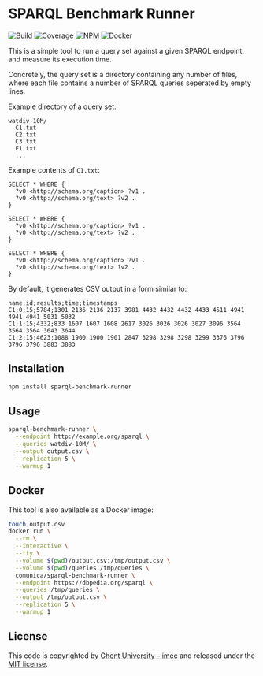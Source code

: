 # SPARQL Benchmark Runner

[![Build](https://github.com/comunica/sparql-benchmark-runner.js/workflows/CI/badge.svg)](https://github.com/comunica/sparql-benchmark-runner.js/actions?query=workflow%3ACI)
[![Coverage](https://coveralls.io/repos/github/comunica/sparql-benchmark-runner.js/badge.svg?branch=master)](https://coveralls.io/github/comunica/sparql-benchmark-runner.js?branch=master)
[![NPM](https://badge.fury.io/js/sparql-benchmark-runner.svg)](https://www.npmjs.com/package/sparql-benchmark-runner)
[![Docker](https://img.shields.io/docker/automated/comunica/sparql-benchmark-runner.svg)](https://hub.docker.com/r/comunica/sparql-benchmark-runner/)

This is a simple tool to run a query set against a given SPARQL endpoint, and measure its execution time.

Concretely, the query set is a directory containing any number of files,
where each file contains a number of SPARQL queries seperated by empty lines.

Example directory of a query set:
```text
watdiv-10M/
  C1.txt
  C2.txt
  C3.txt
  F1.txt
  ...
```

Example contents of `C1.txt`:
```sparql
SELECT * WHERE {
  ?v0 <http://schema.org/caption> ?v1 .
  ?v0 <http://schema.org/text> ?v2 .
}

SELECT * WHERE {
  ?v0 <http://schema.org/caption> ?v1 .
  ?v0 <http://schema.org/text> ?v2 .
}

SELECT * WHERE {
  ?v0 <http://schema.org/caption> ?v1 .
  ?v0 <http://schema.org/text> ?v2 .
}
```

By default, it generates CSV output in a form similar to:
```csv
name;id;results;time;timestamps
C1;0;15;5784;1301 2136 2136 2137 3981 4432 4432 4432 4433 4511 4941 4941 4941 5031 5032
C1;1;15;4332;833 1607 1607 1608 2617 3026 3026 3026 3027 3096 3564 3564 3564 3643 3644
C1;2;15;4623;1088 1900 1900 1901 2847 3298 3298 3298 3299 3376 3796 3796 3796 3883 3883
```

## Installation

```bash
npm install sparql-benchmark-runner
```

## Usage

```bash
sparql-benchmark-runner \
  --endpoint http://example.org/sparql \
  --queries watdiv-10M/ \
  --output output.csv \
  --replication 5 \
  --warmup 1
```

## Docker

This tool is also available as a Docker image:

```bash
touch output.csv
docker run \
  --rm \
  --interactive \
  --tty \
  --volume $(pwd)/output.csv:/tmp/output.csv \
  --volume $(pwd)/queries:/tmp/queries \
  comunica/sparql-benchmark-runner \
  --endpoint https://dbpedia.org/sparql \
  --queries /tmp/queries \
  --output /tmp/output.csv \
  --replication 5 \
  --warmup 1
```

## License

This code is copyrighted by [Ghent University – imec](http://idlab.ugent.be/)
and released under the [MIT license](http://opensource.org/licenses/MIT).
